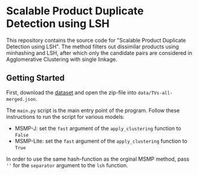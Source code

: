 # Scalable Product Duplicate Detection using LSH

This repository contains the source code for "Scalable Product Duplicate Detection using LSH". The method filters out
dissimilar products using minhashing and LSH, after which only the candidate pairs are considered in Agglomerative
Clustering with single linkage.

## Getting Started

First, download the [dataset](https://personal.eur.nl/frasincar/datasets/TVs-all-merged.zip) and open the zip-file into
`data/TVs-all-merged.json`.

The `main.py` script is the main entry point of the program. Follow these instructions to run the script for various
models:

- MSMP-J: set the `fast` argument of the `apply_clustering` function to `False`
- MSMP-Lite: set the `fast` argument of the `apply_clustering` function to `True`

In order to use the same hash-function as the orginal MSMP method, pass `''` for the `separator` argument to the `lsh`
function.
